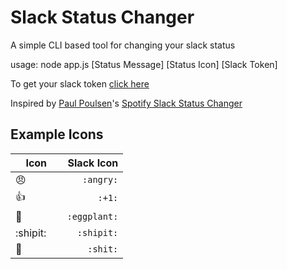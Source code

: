 # Slack Status Changer

A simple CLI based tool for changing your slack status

usage: node app.js [Status Message] [Status Icon] [Slack Token]


To get your slack token [click here](https://api.slack.com/custom-integrations/legacy-tokens) 

Inspired by [Paul Poulsen](https://github.com/ppoulsen)'s [Spotify Slack Status Changer](https://github.com/ppoulsen/spotify-slack-status)

## Example Icons
| Icon          | Slack Icon    |
| ------------- | -------------:|
| :angry:       | ``:angry:``   |
| :+1:          | ``:+1:``      |
| :eggplant:    | ``:eggplant:``|
| :shipit:      | ``:shipit:``  |
| :shit:        | ``:shit:``     |
